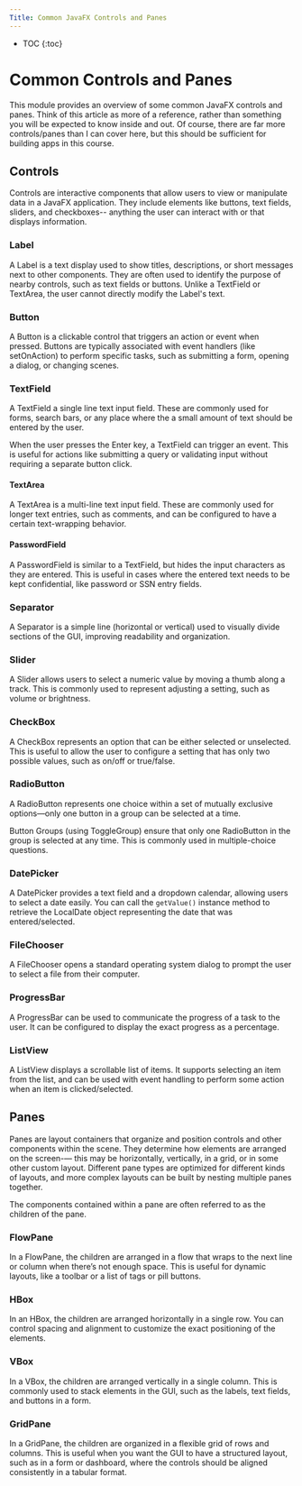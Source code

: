 ```yaml
---
Title: Common JavaFX Controls and Panes
---
```


* TOC
{:toc}

# Common Controls and Panes

This module provides an overview of some common JavaFX controls and panes. Think of this article as more of a reference, rather than something you will be expected to know inside and out. Of course, there are far more controls/panes than I can cover here, but this should be sufficient for building apps in this course.

## Controls
Controls are interactive components that allow users to view or manipulate data in a JavaFX application. They include elements like buttons, text fields, sliders, and checkboxes-- anything the user can interact with or that displays information. 

### Label
A Label is a text display used to show titles, descriptions, or short messages next to other components. They are often used to identify the purpose of nearby controls, such as text fields or buttons. Unlike a TextField or TextArea, the user cannot directly modify the Label's text.

### Button
A Button is a clickable control that triggers an action or event when pressed. Buttons are typically associated with event handlers (like setOnAction) to perform specific tasks, such as submitting a form, opening a dialog, or changing scenes.

### TextField 
A TextField a single line text input field. These are commonly used for forms, search bars, or any place where the a small amount of text should be entered by the user.

When the user presses the Enter key, a TextField can trigger an event. This is useful for actions like submitting a query or validating input without requiring a separate button click.

#### TextArea
A TextArea is a multi-line text input field. These are commonly used for longer text entries, such as comments, and can be configured to have a certain text-wrapping behavior.

#### PasswordField
A PasswordField is similar to a TextField, but hides the input characters as they are entered. This is useful in cases where the entered text needs to be kept confidential, like password or SSN entry fields.

### Separator
A Separator is a simple line (horizontal or vertical) used to visually divide sections of the GUI, improving readability and organization.

### Slider
A Slider allows users to select a numeric value by moving a thumb along a track. This is commonly used to represent adjusting a setting, such as volume or brightness.

### CheckBox
A CheckBox represents an option that can be either selected or unselected. This is useful to allow the user to configure a setting that has only two possible values, such as on/off or true/false.

### RadioButton
A RadioButton represents one choice within a set of mutually exclusive options—only one button in a group can be selected at a time.

Button Groups (using ToggleGroup) ensure that only one RadioButton in the group is selected at any time. This is commonly used in multiple-choice questions. 

### DatePicker
A DatePicker provides a text field and a dropdown calendar, allowing users to select a date easily. You can call the `getValue()` instance method to retrieve the LocalDate object representing the date that was entered/selected.

### FileChooser
A FileChooser opens a standard operating system dialog to prompt the user to select a file from their computer. 

### ProgressBar
A ProgressBar can be used to communicate the progress of a task to the user. It can be configured to display the exact progress as a percentage. 

### ListView
A ListView displays a scrollable list of items. It supports selecting an item from the list, and can be used with event handling to perform some action when an item is clicked/selected.

## Panes
Panes are layout containers that organize and position controls and other components within the scene. They determine how elements are arranged on the screen-— this may be horizontally, vertically, in a grid, or in some other custom layout. Different pane types are optimized for different kinds of layouts, and more complex layouts can be built by nesting multiple panes together. 

The components contained within a pane are often referred to as the children of the pane.

### FlowPane
In a FlowPane, the children are arranged in a flow that wraps to the next line or column when there’s not enough space. This is useful for dynamic layouts, like a toolbar or a list of tags or pill buttons.

### HBox
In an HBox, the children are arranged horizontally in a single row. You can control spacing and alignment to customize the exact positioning of the elements.

### VBox
In a VBox, the children are arranged vertically in a single column. This is commonly used to stack elements in the GUI, such as the labels, text fields, and buttons in a form.

### GridPane
In a GridPane, the children are organized in a flexible grid of rows and columns. This is useful when you want the GUI to have a structured layout, such as in a form or dashboard, where the controls should be aligned consistently in a tabular format.
